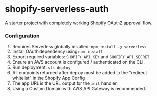 
# shopify-serverless-auth

A starter project with completely working Shopify OAuth2 approval flow.

### Configuration

1. Requires Serverless globally installed: `npm install -g serverless`
2. Install OAuth dependency using `npm install`
3. Export required variables: `SHOPIFY_API_KEY` and `SHOPIFY_API_SECRET`
4. Ensure an AWS account is configured / authenticated on the CLI.
5. Run deployment: `sls deploy`
6. All endpoints returned after deploy must be added to the "redirect whitelist" in the Shopify App Config
7. The app URL is the URL output for the `init` handler.
8. Using a Custom Domain with AWS API Gateway is recommended.
